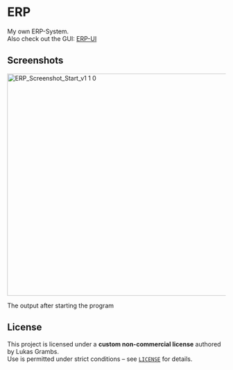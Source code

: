 # ERP
My own ERP-System.  
Also check out the GUI: [ERP-UI](https://github.com/LukasGX/ERP-UI)

## Screenshots
<img width="979" height="512" alt="ERP_Screenshot_Start_v1 1 0" src="https://github.com/user-attachments/assets/569940ae-deab-4aa5-9c19-76e6b44972c1" />

The output after starting the program

## License

This project is licensed under a **custom non-commercial license** authored by Lukas Grambs.  
Use is permitted under strict conditions – see [`LICENSE`](./LICENSE) for details.
